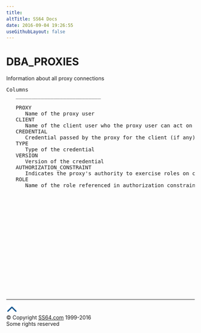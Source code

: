 ```yaml
---
title:
altTitle: SS64 Docs
date: 2016-09-04 19:26:55
useGithubLayout: false
---
```

<!-- #BeginLibraryItem "/Library/head_orad.lbi" --><!-- #EndLibraryItem --><h1>DBA_PROXIES </h1><p> Information about all proxy connections </p> 
 
<pre>Columns
   ___________________________
 
   PROXY
      Name of the proxy user
   CLIENT
      Name of the client user who the proxy user can act on behalf of
   CREDENTIAL
      Credential passed by the proxy for the client (if any)
   TYPE
      Type of the credential
   VERSION
      Version of the credential
   AUTHORIZATION_CONSTRAINT
      Indicates the proxy's authority to exercise roles on client's behalf
   ROLE
      Name of the role referenced in authorization constraint

</pre><!-- #BeginLibraryItem "/Library/foot_orad.lbi" --><p>
<!-- oracle-footer -->
<ins class="adsbygoogle" style="display:inline-block;width:300px;height:250px" data-ad-client="ca-pub-6140977852749469" data-ad-slot="4275490898"></ins>
<script>
(adsbygoogle = window.adsbygoogle || []).push({});
</script></p>
<hr>
<div id="bl" class="footer"><a href="DBA_PROXIES.html#"><img src="../images/top.png" width="30" height="22" alt="Back to the Top"></a></div>
<div id="br" class="footer, tagline">© Copyright <a href="http://ss64.com/">SS64.com</a> 1999-2016<br>
Some rights reserved</div>
<!-- #EndLibraryItem -->

